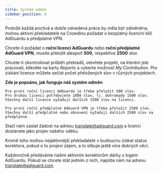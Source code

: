 ```yaml
---
title: Systém odměn
sidebar_position: 6
---
```


Protože každá poctivá a dobře odvedená práce by měla být odměněna, mohou aktivní překladatelé na Crowdinu požádat o bezplatný licenční klíč AdGuardu a předplatné VPN.

Chcete-li požádat o **roční licenci AdGuardu** nebo **roční předplatné AdGuard VPN**, musíte přeložit alespoň **500**, respektive **2500** slov.

Chcete-li zkontrolovat průběh překladů, otevřete projekt, na kterém jste pracovali, klikněte na kartu *Reports* a vyberte možnost *My Contribution*. Pro získání licence můžete sečíst počet přeložených slov v různých projektech.

**Zde je popsáno, jak funguje náš systém odměn**

```
Pro první roční licenci AdGuardu je třeba přeložit 500 slov.
Pro druhou licenci potřebujete 1000 slov, tj. dohromady 1500 slov.
Všechny další licence vyžadují dalších 1500 slov na licenci.

Pro první roční předplatné AdGuard VPN je třeba přeložit 2500 slov.
Všechny další předplatné nebo obnovení vyžadují dalších 2500 slov na předplatné.

```
Stačí nám zaslat žádost na adresu [translate@adguard.com](mailto:translate@adguard.com) a licenci dostanete jako projev našeho vděku.

Kromě toho mohou nejaktivnější překladatelé v budoucnu získat status korektora, pokud o to projeví zájem, a to slibuje ještě více dobrých věcí.

Každoročně předáváme našim aktivním korektorům dárky s logem AdGuardu. Pokud se chcete stát jedním z nich, napište nám na adresu [translate@adguard.com](mailto:translate@adguard.com).